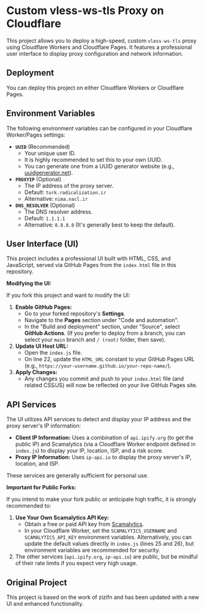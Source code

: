 # Custom vless-ws-tls Proxy on Cloudflare

This project allows you to deploy a high-speed, custom `vless-ws-tls` proxy using Cloudflare Workers and Cloudflare Pages. It features a professional user interface to display proxy configuration and network information.

## Deployment

You can deploy this project on either Cloudflare Workers or Cloudflare Pages.

## Environment Variables

The following environment variables can be configured in your Cloudflare Worker/Pages settings:

*   **`UUID`** (Recommended)
    *   Your unique user ID.
    *   It is highly recommended to set this to your own UUID.
    *   You can generate one from a UUID generator website (e.g., [uuidgenerator.net](https://www.uuidgenerator.net)).
*   **`PROXYIP`** (Optional)
    *   The IP address of the proxy server.
    *   Default: `turk.radicalization.ir`
    *   Alternative: `nima.nacl.ir`
*   **`DNS_RESOLVER`** (Optional)
    *   The DNS resolver address.
    *   Default: `1.1.1.1`
    *   Alternative: `8.8.8.8` (It's generally best to keep the default).

## User Interface (UI)

This project includes a professional UI built with HTML, CSS, and JavaScript, served via GitHub Pages from the `index.html` file in this repository.

**Modifying the UI:**

If you fork this project and want to modify the UI:

1.  **Enable GitHub Pages:**
    *   Go to your forked repository's **Settings**.
    *   Navigate to the **Pages** section under "Code and automation".
    *   In the "Build and deployment" section, under "Source", select **GitHub Actions**. (If you prefer to deploy from a branch, you can select your `main` branch and `/ (root)` folder, then save).
2.  **Update UI Host URL:**
    *   Open the `index.js` file.
    *   On line 22, update the `HTML_URL` constant to your GitHub Pages URL (e.g., `https://your-username.github.io/your-repo-name/`).
3.  **Apply Changes:**
    *   Any changes you commit and push to your `index.html` file (and related CSS/JS) will now be reflected on your live GitHub Pages site.

## API Services

The UI utilizes API services to detect and display your IP address and the proxy server's IP information:

*   **Client IP Information:** Uses a combination of `api.ipify.org` (to get the public IP) and Scamalytics (via a Cloudflare Worker endpoint defined in `index.js`) to display your IP, location, ISP, and a risk score.
*   **Proxy IP Information:** Uses `ip-api.io` to display the proxy server's IP, location, and ISP.

These services are generally sufficient for personal use.

**Important for Public Forks:**

If you intend to make your fork public or anticipate high traffic, it is strongly recommended to:

1.  **Use Your Own Scamalytics API Key:**
    *   Obtain a free or paid API key from [Scamalytics](https://scamalytics.com/).
    *   In your Cloudflare Worker, set the `SCAMALYTICS_USERNAME` and `SCAMALYTICS_API_KEY` environment variables. Alternatively, you can update the default values directly in `index.js` (lines 25 and 26), but environment variables are recommended for security.
2.  The other services (`api.ipify.org`, `ip-api.io`) are public, but be mindful of their rate limits if you expect very high usage.

## Original Project

This project is based on the work of zizifn and has been updated with a new UI and enhanced functionality.
